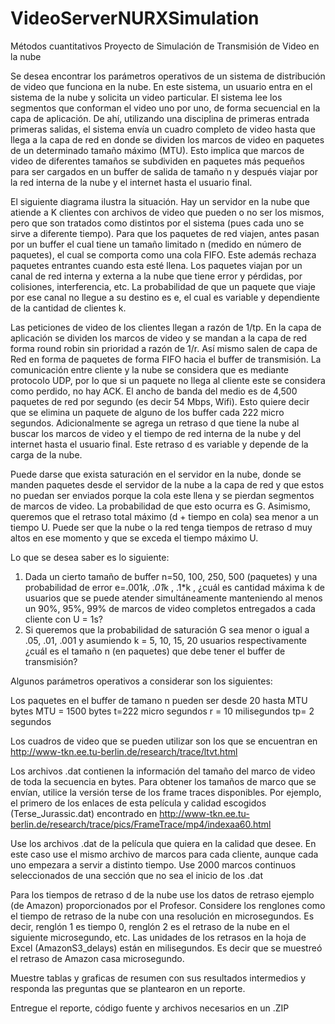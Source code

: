 # VideoServerNURXSimulation

Métodos cuantitativos
Proyecto de Simulación de Transmisión de Video en la nube
	
Se desea encontrar los parámetros operativos de un sistema de distribución de video que funciona en la nube. En este sistema, un usuario entra en el sistema de la nube y solicita un video particular. El sistema lee los segmentos que conforman el video uno por uno, de forma secuencial en la capa de aplicación. De ahí, utilizando una disciplina de primeras entrada primeras salidas, el sistema envía un cuadro completo de video hasta que llega a la capa de red en donde se dividen los marcos de video en paquetes de un determinado tamaño máximo (MTU). Esto implica que marcos de video de diferentes tamaños se subdividen en paquetes más pequeños para ser cargados en un buffer de salida de tamaño n y después viajar por la red interna de la nube y el internet hasta el usuario final. 

El siguiente diagrama ilustra la situación. Hay un servidor en la nube que atiende a K clientes con archivos de video que pueden o no ser los mismos, pero que son tratados como distintos por el sistema (pues cada uno se sirve a diferente tiempo). Para que los paquetes de red viajen, antes pasan por un buffer el cual tiene un tamaño limitado n (medido en número de paquetes), el cual se comporta como una cola FIFO.  Este además rechaza paquetes entrantes cuando esta esté llena. Los paquetes viajan por un canal de red interna y externa a la nube que tiene error y pérdidas, por colisiones, interferencia, etc. La probabilidad de que un paquete que viaje por ese canal no llegue a su destino es e, el cual es variable y dependiente de la cantidad de clientes k.
 
Las peticiones de video de los clientes llegan a razón de 1/tp. En la capa de aplicación se dividen los marcos de video y se mandan a la capa de red forma round robin sin prioridad a razón de 1/r. Así mismo salen de capa de Red en forma de paquetes de forma FIFO hacia el buffer de transmisión. La comunicación entre cliente y la nube se considera  que es mediante protocolo UDP, por lo que si un paquete no llega al cliente este se considera como perdido, no hay ACK. El ancho de banda del medio es de 4,500 paquetes de red por segundo (es decir 54 Mbps, Wifi). Esto quiere decir que se elimina un paquete de alguno de los buffer cada 222 micro segundos. Adicionalmente se agrega un retraso d que tiene la nube al buscar los marcos de video y el tiempo de red interna de la nube y del internet hasta el usuario final. Este retraso d es variable y depende de la carga de la nube.

Puede darse que exista saturación en el servidor en la nube,  donde  se manden  paquetes desde el servidor de la nube a la capa de red y que estos no puedan ser enviados porque la cola este llena y se pierdan segmentos de marcos de video. La probabilidad de que esto ocurra es G. 
Asimismo, queremos que el retraso total máximo (d + tiempo en cola) sea menor a un tiempo U. Puede ser que la nube o la red tenga tiempos de retraso d muy altos en ese momento y que se exceda el tiempo máximo U.

Lo que se desea saber es lo siguiente:

1.	Dada un cierto tamaño de buffer n=50, 100, 250, 500 (paquetes) y una probabilidad  de error e=.001*k, .01*k , .1*k , ¿cuál es cantidad máxima k de usuarios que se puede atender simultáneamente manteniendo al menos un 90%, 95%, 99% de marcos de video completos entregados a cada cliente con U = 1s?
2.	Si queremos que la probabilidad de saturación G sea menor o igual a .05, .01, .001 y asumiendo k = 5, 10, 15, 20  usuarios respectivamente ¿cuál es el tamaño n (en paquetes) que debe tener el buffer de transmisión?

Algunos parámetros operativos a considerar son los siguientes:

Los paquetes en el buffer de tamano n pueden ser desde 20 hasta MTU bytes
MTU = 1500 bytes
t=222 micro segundos
r = 10 milisegundos
tp= 2 segundos

Los cuadros de video que se pueden utilizar son los que se encuentran en 
http://www-tkn.ee.tu-berlin.de/research/trace/ltvt.html

Los archivos .dat contienen la información del  tamaño del marco de video de toda la secuencia en bytes. Para obtener los tamaños de marco que se envían, utilice la versión terse de los frame traces disponibles. Por ejemplo, el primero de los enlaces de esta película y calidad escogidos (Terse_Jurassic.dat) encontrado en http://www-tkn.ee.tu-berlin.de/research/trace/pics/FrameTrace/mp4/indexaa60.html

Use los archivos .dat de la película que quiera en la calidad que desee. En este caso use el mismo archivo de marcos para cada cliente, aunque cada uno empezara a servir a distinto tiempo. Use 2000 marcos continuos seleccionados de una sección que no sea el inicio de los .dat

Para los tiempos de retraso  d de la nube use los datos de retraso ejemplo (de Amazon) proporcionados por el Profesor. Considere los renglones como el tiempo de retraso de la nube con una resolución en microsegundos. Es decir, renglón 1 es tiempo 0, renglón 2 es el retraso de la nube en el siguiente microsegundo, etc. Las unidades de los retrasos en la hoja de Excel (AmazonS3_delays) están en milisegundos. Es decir que se muestreó el retraso de Amazon casa microsegundo.

Muestre tablas y graficas  de resumen con sus resultados intermedios y responda las preguntas que se plantearon en un reporte.

Entregue el reporte, código fuente y archivos necesarios en un .ZIP

